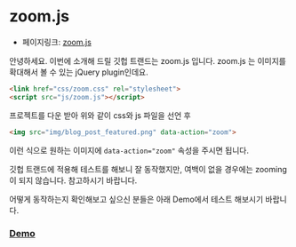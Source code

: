 # zoom.js
- 페이지링크: [zoom.js](https://github.com/fat/zoom.js)

안녕하세요. 이번에 소개해 드릴 깃헙 트랜드는 zoom.js 입니다.
zoom.js 는 이미지를 확대해서 볼 수 있는 jQuery plugin인데요. 

```html
<link href="css/zoom.css" rel="stylesheet">
<script src="js/zoom.js"></script>
```

프로젝트를 다운 받아 위와 같이 css와 js 파일을 선언 후

```html
<img src="img/blog_post_featured.png" data-action="zoom">
```

이런 식으로 원하는 이미지에 ```data-action="zoom"``` 속성을 주시면 됩니다.

깃헙 트랜드에 적용해 테스트를 해보니 잘 동작했지만, 여백이 없을 경우에는 zooming이 되지 않습니다. 참고하시기 바랍니다.

어떻게 동작하는지 확인해보고 싶으신 분들은 아래 Demo에서 테스트 해보시기 바랍니다.

### [Demo](http://fat.github.io/zoom.js/)
